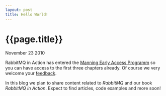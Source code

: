 ```yaml
---
layout: post
title: Hello World!
---
```


# {{page.title}}

<span class="meta">November 23 2010</span>

RabbitMQ in Action has entered the [Manning Early Access Programm](http://bit.ly/rabbitmq) so you can have access to the first three chapters already. Of course we very welcome your [feedback](http://www.manning-sandbox.com/forum.jspa?forumID=720).

In this blog we plan to share content related to *RabbitMQ* and our book *RabbitMQ in Action*. Expect to find articles, code examples and more soon!